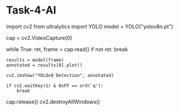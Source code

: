 # Task-4-AI
import cv2
from ultralytics import YOLO
model = YOLO("yolov8n.pt")

cap = cv2.VideoCapture(0)

while True:
    ret, frame = cap.read()
    if not ret:
        break

    results = model(frame)
    annotated = results[0].plot()

    cv2.imshow("YOLOv8 Detection", annotated)

    if cv2.waitKey(1) & 0xFF == ord('q'):
        break

cap.release()
cv2.destroyAllWindows()
